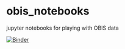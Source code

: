 # obis_notebooks
jupyter notebooks for playing with OBIS data

[![Binder](https://mybinder.org/badge_logo.svg)](https://mybinder.org/v2/gh/USF-IMARS/obis_notebooks/master)
